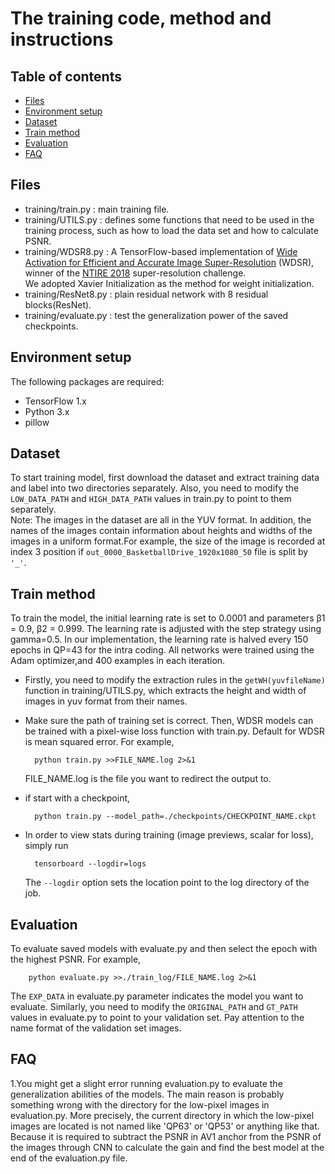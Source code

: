 # The training code, method and instructions

## Table of contents

- [Files](#Files)
- [Environment setup](#Environment-setup)
- [Dataset](#Dataset)
- [Train method](#Train-method)
- [Evaluation](#Evaluation)
- [FAQ](#FAQ)

## Files

* training/train.py : main training file.
* training/UTILS.py : defines some functions that need to be used in the training process, such as how to load the data set and how to calculate PSNR.
* training/WDSR8.py : A TensorFlow-based implementation of [Wide Activation for Efficient and Accurate Image Super-Resolution](https://arxiv.org/abs/1808.08718) (WDSR), winner 
  of the [NTIRE 2018](http://www.vision.ee.ethz.ch/ntire18/) super-resolution challenge.<br>
 We adopted Xavier Initialization as the method for weight initialization.
* training/ResNet8.py : plain residual network with 8 residual blocks(ResNet).
* training/evaluate.py : test the generalization power of the saved checkpoints.

## Environment setup

The following packages are required:
* TensorFlow 1.x
* Python 3.x
* pillow

## Dataset

To start training model, first download the dataset and extract training data and label into two directories separately. Also, you need to modify the `LOW_DATA_PATH` and `HIGH_DATA_PATH` values in train.py to point to them separately.<br>
Note: The images in the dataset are all in the YUV format. In addition, the names of the images contain information about heights and widths of the images in a uniform format.For example, the  size of the image is recorded at index 3 position if `out_0000_BasketballDrive_1920x1080_50` file is split by `'_'`.

## Train method

To train the model, the initial learning rate is set to 0.0001 and parameters β1 = 0.9, β2 = 0.999. The learning rate is adjusted with the step strategy using gamma=0.5. In our implementation, the learning rate is halved every 150 epochs in QP=43 for the intra coding. 
All networks were trained using the Adam optimizer,and 400 examples in each iteration.<br>

* Firstly, you need to modify the extraction rules in the `getWH(yuvfileName)` function in training/UTILS.py, which extracts the height and width of images in yuv format from their names.

* Make sure the path of training set is correct. Then, WDSR models can be trained with a pixel-wise loss function with train.py. Default for WDSR is mean squared error. For example,

        python train.py >>FILE_NAME.log 2>&1

    FILE_NAME.log is the file you want to redirect the output to.

* if start with a checkpoint,

        python train.py --model_path=./checkpoints/CHECKPOINT_NAME.ckpt

* In order to view stats during training (image previews, scalar for loss), simply run

        tensorboard --logdir=logs
        
    The `--logdir` option sets the location point to the log directory of the job.

## Evaluation

To evaluate saved models with evaluate.py and then select the epoch with the highest PSNR. For example,

        python evaluate.py >>./train_log/FILE_NAME.log 2>&1

The `EXP_DATA` in evaluate.py parameter indicates the model you want to evaluate. Similarly, you need to modify the `ORIGINAL_PATH` and `GT_PATH` values in evaluate.py to point to your validation set. Pay attention to the name format of the validation set images.

## FAQ
1.You might get a slight error running evaluation.py to evaluate the generalization abilities of the models. The main reason is probably something wrong with the directory for the low-pixel images in evaluation.py. More precisely, the current directory in which the low-pixel images are located is not named like 'QP63' or 'QP53' or anything like that. Because it is required to subtract the PSNR in AV1 anchor from the PSNR of the images through CNN to calculate the gain and find the best model at the end of the evaluation.py file.


